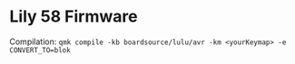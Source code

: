 # Lily 58 Firmware

Compilation: `qmk compile -kb boardsource/lulu/avr -km <yourKeymap> -e CONVERT_TO=blok` 
